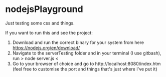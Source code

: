 # nodejsPlayground

Just testing some css and things.

If you want to run this and see the project:

1. Download and run the correct binary for your system from here https://nodejs.org/en/download/
2. Navigate to the serverTesting folder and in your terminal (I use gitbash), run > node server.js <
3. Go to your browser of choice and go to http://localhost:8080/index.htm (feel free to customise the port and things that's just where I've put it)
